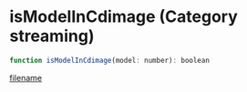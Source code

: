 # isModelInCdimage (Category streaming)

```js
function isModelInCdimage(model: number): boolean
```

[filename](isModelInCdimage_m.md ':include')